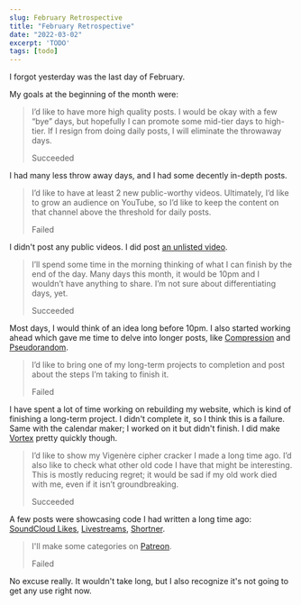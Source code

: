 ```yaml
---
slug: February Retrospective
title: "February Retrospective"
date: "2022-03-02"
excerpt: 'TODO'
tags: [todo]
---
```


I forgot yesterday was the last day of February.

My goals at the beginning of the month were:

> I’d like to have more high quality posts. I would be okay with a few “bye” days, but hopefully I can promote some mid-tier days to high-tier. If I resign from doing daily posts, I will eliminate the throwaway days.
> 
> Succeeded

I had many less throw away days, and I had some decently in-depth posts.

> I’d like to have at least 2 new public-worthy videos. Ultimately, I’d like to grow an audience on YouTube, so I’d like to keep the content on that channel above the threshold for daily posts.
> 
> Failed

I didn't post any public videos. I did post [an unlisted video](https://www.youtube.com/watch?v=WPAhIPJNIDM).

> I’ll spend some time in the morning thinking of what I can finish by the end of the day. Many days this month, it would be 10pm and I wouldn’t have anything to share. I’m not sure about differentiating days, yet.
> 
> Succeeded

Most days, I would think of an idea long before 10pm. I also started working ahead which gave me time to delve into longer posts, like [Compression](https://frankiemercado.com/2022/02/12/compression/) and [Pseudorandom](https://frankiemercado.com/2022/02/13/pseudorandom/).

> I’d like to bring one of my long-term projects to completion and post about the steps I’m taking to finish it.
> 
> Failed

I have spent a lot of time working on rebuilding my website, which is kind of finishing a long-term project. I didn't complete it, so I think this is a failure. Same with the calendar maker; I worked on it but didn't finish. I did make [Vortex](https://vortex.ihtfy.com/) pretty quickly though.

> I’d like to show my Vigenère cipher cracker I made a long time ago. I’d also like to check what other old code I have that might be interesting. This is mostly reducing regret; it would be sad if my old work died with me, even if it isn’t groundbreaking.
> 
> Succeeded

A few posts were showcasing code I had written a long time ago: [SoundCloud Likes](https://frankiemercado.com/2022/02/02/soundcloud-likes/), [Livestreams](https://frankiemercado.com/2022/02/03/livestreams/), [Shortner](https://frankiemercado.com/2022/02/07/shortner/).

> I'll make some categories on [Patreon](https://www.patreon.com/IHTFY).
> 
> Failed

No excuse really. It wouldn't take long, but I also recognize it's not going to get any use right now.
